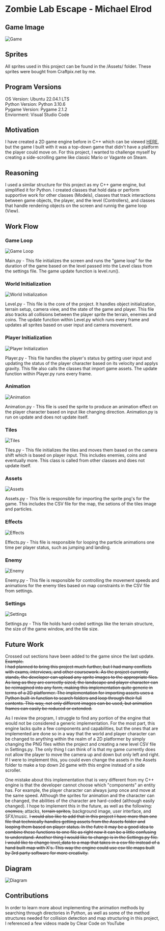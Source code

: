 # Zombie Lab Escape - Michael Elrod

## Game Image
![Game](https://github.com/Michael-Elrod-dev/Zombie-Lab/blob/main/Images/Game.png)

## Sprites
All sprites used in this project can be found in the /Assets/ folder. These sprites were bought from Craftpix.net by me.

## Program Versions
OS Version: Ubuntu 22.04.1 LTS<br>
Python Version: Python 3.10.6<br>
Pygame Version: Pygame 2.1.2<br>
Enviorment: Visual Studio Code

## Motivation
I have created a 2D game engine before in C++ which can be viewed [HERE](https://github.com/Michael-Elrod-dev/2DGameEngine), but the game I built with it was a top-down game that didn't have a platform the player could move on. For this project, I wanted to challenge myself by creating a side-scrolling game like classic Mario or Vagante on Steam.

## Reasoning
I used a similar structure for this project as my C++ game engine, but simplified it for Python. I created classes that hold data or perform supportive work for other classes (Models), classes that track interactions between game objects, the player, and the level (Controllers), and classes that handle rendering objects on the screen and runnig the game loop (View).

## Work Flow
### Game Loop
![Game Loop](https://github.com/Michael-Elrod-dev/Zombie-Lab/blob/main/Images/Main.png)

Main.py - This file initializes the screen and runs the "game loop" for the duration of the game based on the level passed into the Level class from the settings file. The game update function is level.run().

### World Initialization
![World Initialization](https://github.com/Michael-Elrod-dev/Zombie-Lab/blob/main/Images/Level.png)

Level.py - This file is the core of the project. It handles object initialization, terrain setup, camera view, and the state of the game and player. This file also tracks all collisions between the player sprite the terrain, enemies and coins. The update function within Level.py which runs every frame and updates all sprites based on user input and camera movement.

### Player Initialization
![Player Initialization](https://github.com/Michael-Elrod-dev/Zombie-Lab/blob/main/Images/Player.png)

Player.py - This file handles the player's status by getting user input and updating the status of the player character based on its velocity and applys gravity. This file also calls the classes that import game assets. The update function within Player.py runs every frame.

### Animation
![Animation](https://github.com/Michael-Elrod-dev/Zombie-Lab/blob/main/Images/Animation.png)

Animation.py - This file is used the sprite to produce an animation effect on the player character based on input like changing direction. Animation.py is run on update and does not update itself.

### Tiles
![Tiles](https://github.com/Michael-Elrod-dev/Zombie-Lab/blob/main/Images/Tiles.png)

Tiles.py - This file initializes the tiles and moves them based on the camera shift which is based on player input. This includes enemies, coins and eventually more. This class is called from other classes and does not update itself.

### Assets
![Assets](https://github.com/Michael-Elrod-dev/Zombie-Lab/blob/main/Images/Assets.png)

Assets.py - This file is responsible for importing the sprite png's for the game. This includes the CSV file for the map, the setions of the tiles image and particles.

### Effects
![Effects](https://github.com/Michael-Elrod-dev/Zombie-Lab/blob/main/Images/Effects.png)

Effects.py - This file is responsible for looping the particle animations one time per player status, such as jumping and landing.

### Enemy
![Enemy](https://github.com/Michael-Elrod-dev/Zombie-Lab/blob/main/Images/Enemy.png)

Enemy.py - This file is responsible for controlling the movement speeds and animations for the enemy tiles based on map constraints in the CSV file from settings.

### Settings
![Settings](https://github.com/Michael-Elrod-dev/Zombie-Lab/blob/main/Images/Settings.png)

Settings.py - This file holds hard-coded settings like the terrain structure, the size of the game window, and the tile size.

## Future Work
Crossed out sections have been added to the game since the last update. ~~Example.~~  
~~I had planned to bring this project much further, but I had many conflicts with exams, interviews, and other coursework. As the project currently stands, the developer can upload any sprite images to the appropriate files. As long as they are correctly sized, the landscape and player character can be reimagined into any form, making this implementation quite generic in terms of a 2D platformer. The implementation for importing assets uses a Python built-in function to search folders and loop through their full contents. This way, not only different images can be used, but animation frames can easily be reduced or extended.~~

As I review the program, I struggle to find any portion of the engine that would not be considered a generic implementation. For the most part, this engine lacks quite a few components and capabilities, but the ones that are implemented are done so in a way that the world and player character can be changed to anything within the realm of a 2D platformer by simply changing the PNG files within the project and creating a new level CSV file in Settings.py. The only thing I can think of is that my game currently does not allow the player to move the camera up and down but only left and right. If I were to implement this, you could even change the assets in the Assets folder to make a top down 2d game with this engine instead of a side scroller.

One mistake about this implementation that is very different from my C++ engine is that the developer cannot choose which "components" an entity has. For example, the player character can always jump once and move at the same speed. Although the sprites for animation and the character can be changed, the abilities of the character are hard-coded (although easily changed). I hope to implement this in the future, as well as the following: ~~enemies,~~ attacks, ~~terrain sprites,~~ background image, user interface, and SFX/music. ~~I would also like to add that in this project I have more than one file that technically handles getting assets from the Assets folder and looping them based on player status. In the futre it may be a good idea to combine these functions to one file as right now it can be a little confusing to understand. Another thing I would like to change is in the Settings.py file. I would like to change level_data to a map that takes in a csv file instead of a hand built map with X's. This way the engine could use csv tile maps built by 3rd party software for more creativity.~~


## Diagram
![Diagram](https://github.com/Michael-Elrod-dev/Zombie-Lab/blob/main/Images/Diagram.png)

## Contributions
In order to learn more about implementing the animation methods by searching through directories in Python, as well as some of the method structures needed for collision detection and map structuring in this project, I referenced a few videos made by Clear Code on YouTube
